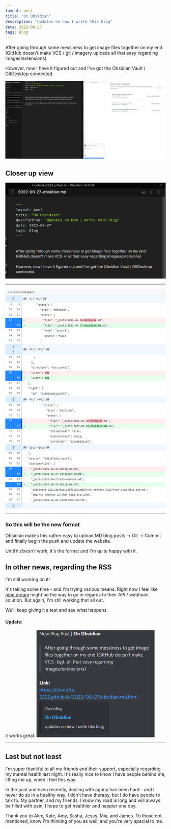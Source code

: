 ```yaml
---
layout: post
title: "On Obsidian"
description: "Updates on how I write this blog"
date: 2022-06-27
tags: Blog
---
```



After going through some messiness to get image files together on my end (GitHub doesn't make VCS / git / imagery uploads all that easy regarding images/extensions)

However, now I have it figured out and I've got the Obsidian Vault / GitDesktop connected.


![image of two side by side](img/06-27-22-obsidian/large-git-ob.png)

## Closer up view
![obsidian](/img/06-27-22-obsidian/ob.png)

<hr>

![git desktop](/img/06-27-22-obsidian/git.png)

<hr>

### So this will be the new format
Obsidian makes this rather easy to upload MD blog posts -> Git -> Commit and finally begin the push and update the website.

Until it *doesn't* work, it's the format and I'm quite happy with it.


## In other news, regarding the RSS
I'm still working on it!

It's taking some time - and I'm trying various means. Right now I feel like <a href="https://pipedream.com/">pipe dream</a> might be the way to go in regards to their API / webhook solution.
But again, I'm still working that all out.

We'll keep giving it a test and see what happens.

#### Update:
it works great.
![image of pipedream webhook](/img/06-27-22-obsidian/pipedream.png)

<hr>

## Last but not least
I'm super thankful to all my friends and their support, especially regarding my mental health last night. It's really nice to know I have people behind me, lifting me up, when I feel this way.

In the past and even recently, dealing with agony has been hard - and I never do so in a healthy way. I don't have therapy, but I do have people to talk to. My partner, and my friends. I know my road is long and will always be filled with pain, I hope to get healthier and happier one day.

Thank you to Alex, Kate, Amy, Sasha, Jesus, Mia, and James. To those not mentioned, know I'm thinking of you as well, and you're very special to me.




